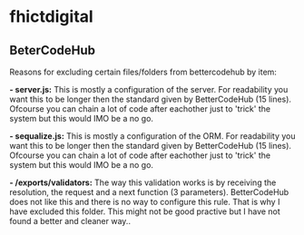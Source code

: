 # fhictdigital


## BeterCodeHub
Reasons for excluding certain files/folders from bettercodehub by item:

**- server.js:** This is mostly a configuration of the server. For readability you want this to be longer then the standard given by BetterCodeHub (15 lines). Ofcourse you can chain a lot of code after eachother just to 'trick' the system but this would IMO be a no go.

**- sequalize.js:** This is mostly a configuration of the ORM. For readability you want this to be longer then the standard given by BetterCodeHub (15 lines). Ofcourse you can chain a lot of code after eachother just to 'trick' the system but this would IMO be a no go.

**- /exports/validators:** The way this validation works is by receiving the resolution, the request and a next function (3 parameters). BetterCodeHub does not like this and there is no way to configure this rule. That is why I have excluded this folder. This might not be good practive but I have not found a better and cleaner way..
  

